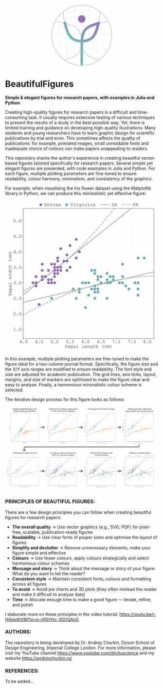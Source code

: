 <p align="center">
  <img src="beautiful_figures_logo_v1.svg" alt="Beautiful Figures Logo" height="200">
</p>

# BeautifulFigures
**Simple &amp; elegant figures for research papers, with examples in Julia and Python**

Creating high-quality figures for research papers is a difficult and time-consuming task. It usually requires extensive testing of various techniques to present the results of a study in the best possible way. Yet, there is limited training and guidance on developing high-quality illustrations. Many students and young researchers have to learn graphic design for scientific publications by trial and error. This sometimes affects the quality of publications: for example, pixelated images, small unreadable fonts and inadequate choice of colours can make papers unappealing to readers.

This repository shares the author's experience in creating beautiful vector-based figures tailored specifically for research papers. Several simple yet elegant figures are presented, with code examples in Julia and Python. For each figure, multiple plotting parameters are fine-tuned to ensure readability, colour harmony, minimalism, and consistency of the graphics.

For example, when visualising the Iris flower dataset using the Matplotlib library in Python, we can produce this minimalistic yet effective figure:
<p align="center">
  <img src="beautiful_figure_example_python_for_readme.png" alt="Beautiful Figure Example" width="600">
</p>
In this example, multiple plotting parameters are fine-tuned to make the figure ideal for a two-column journal format. Specifically, the figure size and the X/Y axis ranges are modified to ensure readability. The font style and size are adjusted for academic publication. The grid lines, axis ticks, layout, margins, and size of markers are optimised to make the figure clear and easy to analyse. Finally, a harmonious minimalistic colour scheme is selected. 

The iterative design process for this figure looks as follows:
<p align="center">
  <img src="visualisation_steps_python.png" alt="Visualisation Steps.png" width="1000">
</p>

### PRINCIPLES OF BEAUTIFUL FIGURES:
There are a few design principles you can follow when creating beautiful figures for research papers:
- **The overall quality** → Use vector graphics (e.g., SVG, PDF) for pixel-free, scalable, publication-ready figures  
- **Readability** → Use clear fonts of proper sizes and optimise the layout of figures
- **Simplify and declutter** → Remove unnecessary elements, make your figure simple and effective
- **Colours** → Use fewer colours, apply colours strategically and select harmonious colour schemes
- **Message and story** → Think about the message or story of your figure. What do you want to tell the reader? 
- **Consistent style** → Maintain consistent fonts, colours and formatting across all figures  
- **To avoid** → Avoid pie charts and 3D plots (they often mislead the reader and make it difficult to analyse data)
- **Time** → Allocate enough time to make a good figure — iterate, refine, and polish
  
I elaborate more on these principles in the video tutorial: https://youtu.be/i-HAjex6VtM?si=p-n55VHc-3SOQAsG

### AUTHORS:
The repository is being developed by Dr. Andrey Churkin, Dyson School of Design Engineering, Imperial College London.
For more information, please visit my YouTube channel https://www.youtube.com/@chuscience and my website https://andreychurkin.ru/

### REFERENCES:
To be added...

